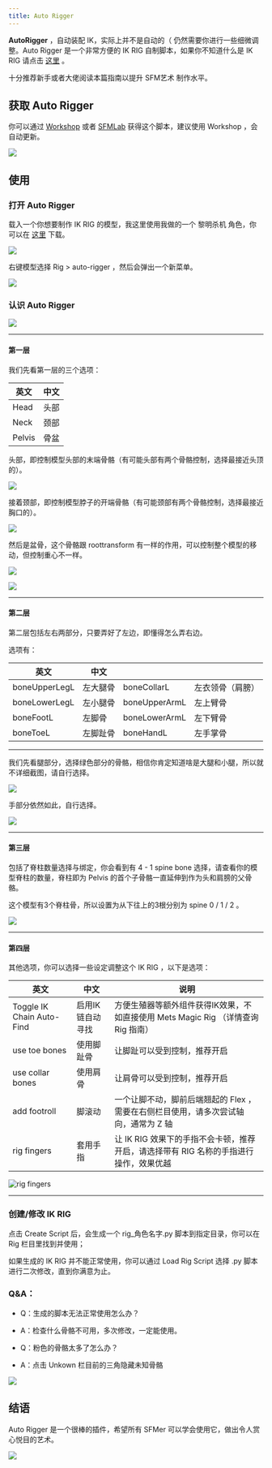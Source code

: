 ```yaml
---
title: Auto Rigger
---
```


**AutoRigger** ，自动装配 IK，实际上并不是自动的（ 仍然需要你进行一些细微调整。Auto Rigger 是一个非常方便的 IK RIG 自制脚本，如果你不知道什么是 IK RIG 请点击 [这里](/guide/rig.html#ik-rig（反向动力骨架）) 。

十分推荐新手或者大佬阅读本篇指南以提升 SFM艺术 制作水平。

## 获取 Auto Rigger

你可以通过 [Workshop](https://steamcommunity.com/sharedfiles/filedetails/?id=444750868) 或者 [SFMLab](https://sfmlab.com/item/612/) 获得这个脚本，建议使用 Workshop ，会自动更新。

![](https://ae01.alicdn.com/kf/HTB1qtJndG1s3KVjSZFA760_ZXXac.png)

## 使用

### 打开 Auto Rigger

载入一个你想要制作 IK RIG 的模型，我这里使用我做的一个 黎明杀机 角色，你可以在 [这里](https://sfmlab.com/item/3449/) 下载。

![](https://ae01.alicdn.com/kf/HTB1M6VfdUKF3KVjSZFE760ExFXan.png)

右键模型选择 Rig > auto-rigger ，然后会弹出一个新菜单。

![](https://ae01.alicdn.com/kf/HTB1JCJgdUGF3KVjSZFm762qPXXaA.png)

### 认识 Auto Rigger

![](https://ae01.alicdn.com/kf/HTB1rhdkdRaE3KVjSZLe760sSFXac.png)

---

#### 第一层

我们先看第一层的三个选项：

| 英文   | 中文 |
| ------ | ---- |
| Head   | 头部 |
| Neck   | 颈部 |
| Pelvis | 骨盆 |

头部，即控制模型头部的末端骨骼（有可能头部有两个骨骼控制，选择最接近头顶的）。

![](https://ae01.alicdn.com/kf/HTB1iUdidUGF3KVjSZFm762qPXXaL.png)

接着颈部，即控制模型脖子的开端骨骼（有可能颈部有两个骨骼控制，选择最接近胸口的）。

![](https://ae01.alicdn.com/kf/HTB1zshjdLWG3KVjSZPc762kbXXaO.png)

然后是盆骨，这个骨骼跟 roottransform 有一样的作用，可以控制整个模型的移动，但控制重心不一样。

![](https://ae01.alicdn.com/kf/HTB1fPtmdRWD3KVjSZKP761p7FXaU.png)

![](https://ae01.alicdn.com/kf/HTB1zZljdL5G3KVjSZPx762I3XXa5.png)

---

#### 第二层

第二层包括左右两部分，只要弄好了左边，即懂得怎么弄右边。

选项有：

| 英文          | 中文     |               |                  |
| ------------- | -------- | ------------- | ---------------- |
| boneUpperLegL | 左大腿骨 | boneCollarL   | 左衣领骨（肩膀） |
| boneLowerLegL | 左小腿骨 | boneUpperArmL | 左上臂骨         |
| boneFootL     | 左脚骨   | boneLowerArmL | 左下臂骨         |
| boneToeL      | 左脚趾骨 | boneHandL     | 左手掌骨         |

---

我们先看腿部分，选择绿色部分的骨骼，相信你肯定知道啥是大腿和小腿，所以就不详细截图，请自行选择。

![](https://ae01.alicdn.com/kf/HTB1UpJrdRCw3KVjSZFl763JkFXaN.png)

手部分依然如此，自行选择。

![](https://ae01.alicdn.com/kf/HTB1LqpldRiE3KVjSZFM762QhVXaN.png)

---

#### 第三层

包括了脊柱数量选择与绑定，你会看到有 4 - 1 spine bone 选择，请查看你的模型脊柱的数量，脊柱即为 Pelvis 的首个子骨骼一直延伸到作为头和肩膀的父骨骼。



这个模型有3个脊柱骨，所以设置为从下往上的3根分别为 spine 0 / 1 / 2 。



![](https://ae01.alicdn.com/kf/HTB1g8djdL1H3KVjSZFB762SMXXao.png)

---

#### 第四层

其他选项，你可以选择一些设定调整这个 IK RIG ，以下是选项：

| 英文                      | 中文             | 说明                                                         |
| ------------------------- | ---------------- | ------------------------------------------------------------ |
| Toggle IK Chain Auto-Find | 启用IK链自动寻找 | 方便生殖器等额外组件获得IK效果，不如直接使用 Mets Magic Rig （详情查询 Rig 指南） |
| use toe bones             | 使用脚趾骨       | 让脚趾可以受到控制，推荐开启                                 |
| use collar bones          | 使用肩骨         | 让肩骨可以受到控制，推荐开启                                 |
| add footroll              | 脚滚动           | 一个让脚不动，脚前后端翘起的 Flex ，需要在右侧栏目使用，请多次尝试轴向，通常为 Z 轴 |
| rig fingers               | 套用手指         | 让 IK RIG 效果下的手指不会卡顿，推荐开启，请选择带有 RIG 名称的手指进行操作，效果优越 |

![rig fingers](https://ae01.alicdn.com/kf/HTB1rdVldL5G3KVjSZPx762I3XXaM.png)

---

### 创建/修改 IK RIG

点击 Create Script 后，会生成一个 rig_角色名字.py 脚本到指定目录，你可以在 Rig 栏目里找到并使用；



如果生成的 IK RIG 并不能正常使用，你可以通过 Load Rig Script 选择 .py 脚本 进行二次修改，直到你满意为止。



### Q&A：

- Q：生成的脚本无法正常使用怎么办？
- A：检查什么骨骼不可用，多次修改，一定能使用。



- Q：粉色的骨骼太多了怎么办？
- A：点击 Unkown 栏目前的三角隐藏未知骨骼

![](https://ae01.alicdn.com/kf/HTB18dpudRCw3KVjSZR0762cUpXat.png)

## 结语

Auto Rigger 是一个很棒的插件，希望所有 SFMer 可以学会使用它，做出令人赏心悦目的艺术。

![](https://ae01.alicdn.com/kf/HTB123NmdNiH3KVjSZPfq6xBiVXaj.jpg)

